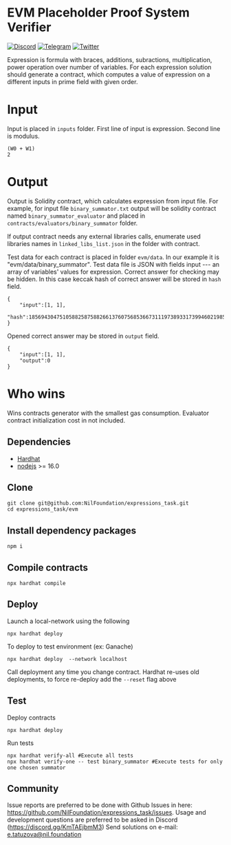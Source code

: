 # EVM Placeholder Proof System Verifier 

[![Discord](https://img.shields.io/discord/969303013749579846.svg?logo=discord&style=flat-square)](https://discord.gg/KmTAEjbmM3)
[![Telegram](https://img.shields.io/badge/Telegram-2CA5E0?style=flat-square&logo=telegram&logoColor=dark)](https://t.me/nilfoundation)
[![Twitter](https://img.shields.io/twitter/follow/nil_foundation)](https://twitter.com/nil_foundation)

Expression is formula with braces, additions, subractions, multiplication, power operation over number of variables. 
For each expression solution should generate a contract, which computes a value of expression on a different inputs in prime field with given order.

# Input

Input is placed in ``inputs`` folder. First line of input is expression. Second line is modulus.
```
(W0 + W1)
2
```
# Output

Output is Solidity contract, which calculates expression from input file.
For example, for input file ``binary_summator.txt``  output will be solidity contract named ``binary_summator_evaluator`` and placed in  ``contracts/evaluators/binary_summator`` folder.

If output contract needs any external libraries calls, enumerate used libraries names in ``linked_libs_list.json`` in the folder with contract.

Test data for each contract is placed in folder ``evm/data``. In our example it is "evm/data/binary_summator".
Test data file is JSON with fields input --- an array of variables' values for expression.
Correct answer for checking may be hidden. In this case keccak hash of correct answer will be stored in ``hash`` field.

```
{
    "input":[1, 1],
    "hash":18569430475105882587588266137607568536673111973893317399460219858819262702947
}
```
Opened correct answer may be stored in ``output`` field.
```
{
    "input":[1, 1],
    "output":0
}
```

# Who wins
Wins contracts generator with the smallest gas consumption.
Evaluator contract initialization cost in not included.

## Dependencies

- [Hardhat](https://hardhat.org/)
- [nodejs](https://nodejs.org/en/) >= 16.0


## Clone
```
git clone git@github.com:NilFoundation/expressions_task.git
cd expressions_task/evm
```

## Install dependency packages
```
npm i
```

## Compile contracts
```
npx hardhat compile
```

## Deploy

Launch a local-network using the following
```
npx hardhat deploy
```

To deploy to test environment (ex: Ganache)
```
npx hardhat deploy  --network localhost 
```
Call deployment any time you change contract.
Hardhat re-uses old deployments, to force re-deploy add the `--reset` flag above

## Test
Deploy contracts
```
npx hardhat deploy
```
Run tests
```
npx hardhat verify-all #Execute all tests
npx hardhat verify-one -- test binary_summator #Execute tests for only one chosen summator
```

## Community

Issue reports are preferred to be done with Github Issues in here: https://github.com/NilFoundation/expressions_task/issues.
Usage and development questions are preferred to be asked in Discord (https://discord.gg/KmTAEjbmM3)
Send solutions on e-mail: e.tatuzova@nil.foundation
